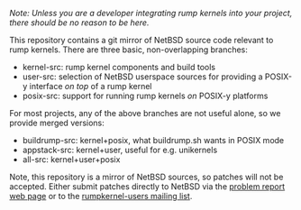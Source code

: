 _Note: Unless you are a developer integrating rump kernels into
your project, there should be no reason to be here._

This repository contains a git mirror of NetBSD source code relevant to
rump kernels.  There are three basic, non-overlapping branches:

* kernel-src: rump kernel components and build tools
* user-src: selection of NetBSD userspace sources for providing a POSIX-y interface _on top_ of a rump kernel
* posix-src: support for running rump kernels _on_ POSIX-y platforms

For most projects, any of the above branches are not useful alone,
so we provide merged versions:

* buildrump-src: kernel+posix, what buildrump.sh wants in POSIX mode
* appstack-src: kernel+user, useful for e.g. unikernels
* all-src: kernel+user+posix

Note, this repository is a mirror of NetBSD sources, so patches will
not be accepted.  Either submit patches directly to NetBSD via the
[problem report web
page](http://netbsd.org/cgi-bin/sendpr.cgi?gndb=netbsd) or to the
[rumpkernel-users mailing list](https://www.freelists.org/list/rumpkernel-users).
